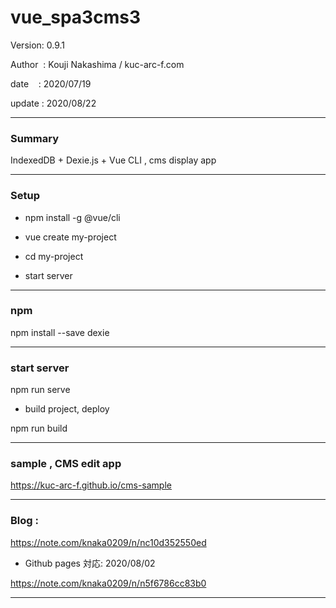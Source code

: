 ﻿# vue_spa3cms3

 Version: 0.9.1

 Author  : Kouji Nakashima / kuc-arc-f.com

 date    : 2020/07/19

 update  : 2020/08/22 

***
### Summary

IndexedDB + Dexie.js + Vue CLI , cms display app


***
### Setup

* npm install -g @vue/cli

* vue create my-project

* cd my-project

* start server

***
### npm

npm install --save dexie

***
### start server
npm run serve

* build project, deploy

npm run build
***
### sample , CMS edit app

https://kuc-arc-f.github.io/cms-sample

***
### Blog :

https://note.com/knaka0209/n/nc10d352550ed

* Github pages 対応: 2020/08/02 

https://note.com/knaka0209/n/n5f6786cc83b0

***

